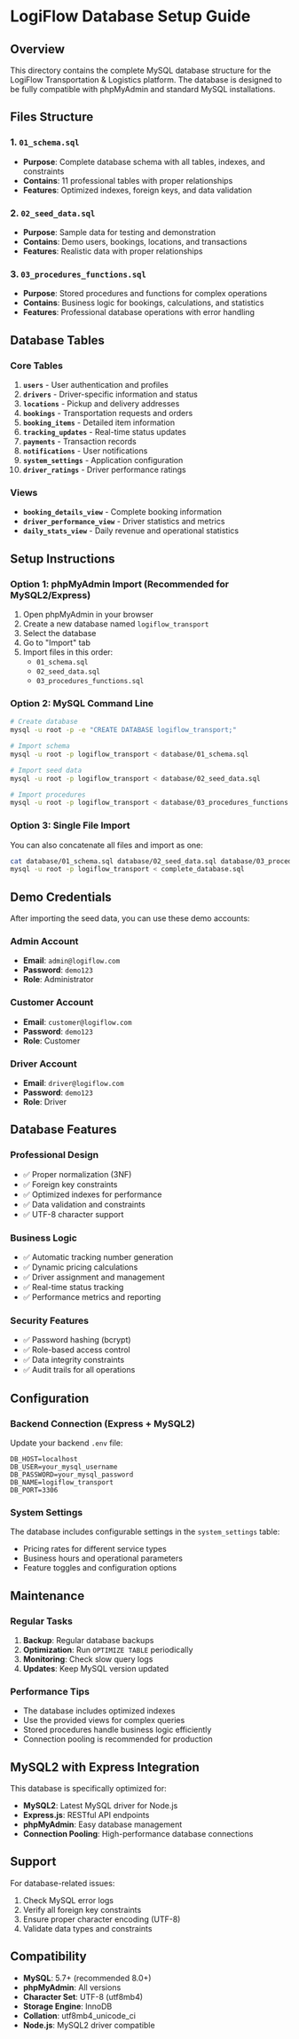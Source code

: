 # LogiFlow Database Setup Guide

## Overview
This directory contains the complete MySQL database structure for the LogiFlow Transportation & Logistics platform. The database is designed to be fully compatible with phpMyAdmin and standard MySQL installations.

## Files Structure

### 1. `01_schema.sql`
- **Purpose**: Complete database schema with all tables, indexes, and constraints
- **Contains**: 11 professional tables with proper relationships
- **Features**: Optimized indexes, foreign keys, and data validation

### 2. `02_seed_data.sql`
- **Purpose**: Sample data for testing and demonstration
- **Contains**: Demo users, bookings, locations, and transactions
- **Features**: Realistic data with proper relationships

### 3. `03_procedures_functions.sql`
- **Purpose**: Stored procedures and functions for complex operations
- **Contains**: Business logic for bookings, calculations, and statistics
- **Features**: Professional database operations with error handling

## Database Tables

### Core Tables
1. **`users`** - User authentication and profiles
2. **`drivers`** - Driver-specific information and status
3. **`locations`** - Pickup and delivery addresses
4. **`bookings`** - Transportation requests and orders
5. **`booking_items`** - Detailed item information
6. **`tracking_updates`** - Real-time status updates
7. **`payments`** - Transaction records
8. **`notifications`** - User notifications
9. **`system_settings`** - Application configuration
10. **`driver_ratings`** - Driver performance ratings

### Views
- **`booking_details_view`** - Complete booking information
- **`driver_performance_view`** - Driver statistics and metrics
- **`daily_stats_view`** - Daily revenue and operational statistics

## Setup Instructions

### Option 1: phpMyAdmin Import (Recommended for MySQL2/Express)
1. Open phpMyAdmin in your browser
2. Create a new database named `logiflow_transport`
3. Select the database
4. Go to "Import" tab
5. Import files in this order:
   - `01_schema.sql`
   - `02_seed_data.sql`
   - `03_procedures_functions.sql`

### Option 2: MySQL Command Line
```bash
# Create database
mysql -u root -p -e "CREATE DATABASE logiflow_transport;"

# Import schema
mysql -u root -p logiflow_transport < database/01_schema.sql

# Import seed data
mysql -u root -p logiflow_transport < database/02_seed_data.sql

# Import procedures
mysql -u root -p logiflow_transport < database/03_procedures_functions.sql
```

### Option 3: Single File Import
You can also concatenate all files and import as one:
```bash
cat database/01_schema.sql database/02_seed_data.sql database/03_procedures_functions.sql > complete_database.sql
mysql -u root -p logiflow_transport < complete_database.sql
```

## Demo Credentials

After importing the seed data, you can use these demo accounts:

### Admin Account
- **Email**: `admin@logiflow.com`
- **Password**: `demo123`
- **Role**: Administrator

### Customer Account
- **Email**: `customer@logiflow.com`
- **Password**: `demo123`
- **Role**: Customer

### Driver Account
- **Email**: `driver@logiflow.com`
- **Password**: `demo123`
- **Role**: Driver

## Database Features

### Professional Design
- ✅ Proper normalization (3NF)
- ✅ Foreign key constraints
- ✅ Optimized indexes for performance
- ✅ Data validation and constraints
- ✅ UTF-8 character support

### Business Logic
- ✅ Automatic tracking number generation
- ✅ Dynamic pricing calculations
- ✅ Driver assignment and management
- ✅ Real-time status tracking
- ✅ Performance metrics and reporting

### Security Features
- ✅ Password hashing (bcrypt)
- ✅ Role-based access control
- ✅ Data integrity constraints
- ✅ Audit trails for all operations

## Configuration

### Backend Connection (Express + MySQL2)
Update your backend `.env` file:
```env
DB_HOST=localhost
DB_USER=your_mysql_username
DB_PASSWORD=your_mysql_password
DB_NAME=logiflow_transport
DB_PORT=3306
```

### System Settings
The database includes configurable settings in the `system_settings` table:
- Pricing rates for different service types
- Business hours and operational parameters
- Feature toggles and configuration options

## Maintenance

### Regular Tasks
1. **Backup**: Regular database backups
2. **Optimization**: Run `OPTIMIZE TABLE` periodically
3. **Monitoring**: Check slow query logs
4. **Updates**: Keep MySQL version updated

### Performance Tips
- The database includes optimized indexes
- Use the provided views for complex queries
- Stored procedures handle business logic efficiently
- Connection pooling is recommended for production

## MySQL2 with Express Integration

This database is specifically optimized for:
- **MySQL2**: Latest MySQL driver for Node.js
- **Express.js**: RESTful API endpoints
- **phpMyAdmin**: Easy database management
- **Connection Pooling**: High-performance database connections

## Support

For database-related issues:
1. Check MySQL error logs
2. Verify all foreign key constraints
3. Ensure proper character encoding (UTF-8)
4. Validate data types and constraints

## Compatibility

- **MySQL**: 5.7+ (recommended 8.0+)
- **phpMyAdmin**: All versions
- **Character Set**: UTF-8 (utf8mb4)
- **Storage Engine**: InnoDB
- **Collation**: utf8mb4_unicode_ci
- **Node.js**: MySQL2 driver compatible